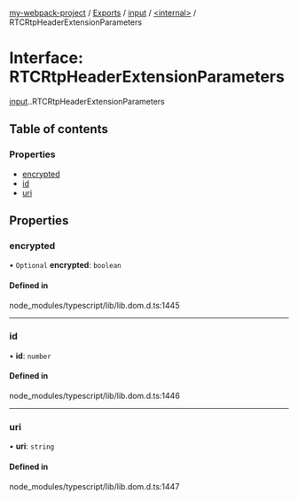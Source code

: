 [my-webpack-project](../README.md) / [Exports](../modules.md) / [input](../modules/input.md) / [<internal\>](../modules/input._internal_.md) / RTCRtpHeaderExtensionParameters

# Interface: RTCRtpHeaderExtensionParameters

[input](../modules/input.md).[<internal>](../modules/input._internal_.md).RTCRtpHeaderExtensionParameters

## Table of contents

### Properties

- [encrypted](input._internal_.RTCRtpHeaderExtensionParameters.md#encrypted)
- [id](input._internal_.RTCRtpHeaderExtensionParameters.md#id)
- [uri](input._internal_.RTCRtpHeaderExtensionParameters.md#uri)

## Properties

### encrypted

• `Optional` **encrypted**: `boolean`

#### Defined in

node_modules/typescript/lib/lib.dom.d.ts:1445

___

### id

• **id**: `number`

#### Defined in

node_modules/typescript/lib/lib.dom.d.ts:1446

___

### uri

• **uri**: `string`

#### Defined in

node_modules/typescript/lib/lib.dom.d.ts:1447
